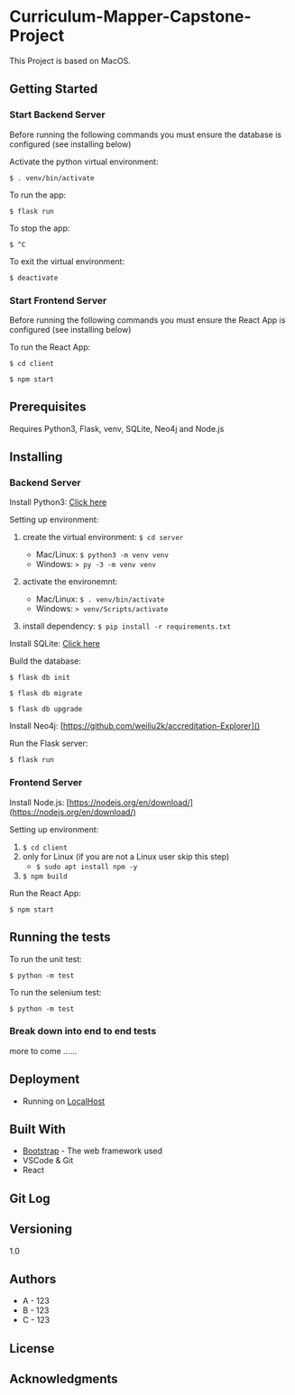 # Curriculum-Mapper-Capstone-Project

This Project is based on MacOS.

## Getting Started

### Start Backend Server

Before running the following commands you must ensure the database is configured (see installing below)

Activate the python virtual environment:

`$ . venv/bin/activate`

To run the app:

`$ flask run`

To stop the app:

`$ ^C`

To exit the virtual environment:

`$ deactivate`

### Start Frontend Server

Before running the following commands you must ensure the React App is configured (see installing below)

To run the React App:

`$ cd client`

`$ npm start`

## Prerequisites

Requires Python3, Flask, venv, SQLite, Neo4j and Node.js

## Installing

### Backend Server

Install Python3: [Click here](https://realpython.com/installing-python/)

Setting up environment:

1. create the virtual environment: `$ cd server`

   * Mac/Linux: `$ python3 -m venv venv`
   * Windows: `> py -3 -m venv venv`
2. activate the environemnt:

   * Mac/Linux: `$ . venv/bin/activate`
   * Windows: `> venv/Scripts/activate`
3. install dependency:
   `$ pip install -r requirements.txt `

Install SQLite: [Click here](https://www.servermania.com/kb/articles/install-sqlite/ "sqlite") 

Build the database: 

`$ flask db init`

`$ flask db migrate`

`$ flask db upgrade`

Install Neo4j: [https://github.com/weiliu2k/accreditation-Explorer]()

 Run the Flask server:

`$ flask run`

### Frontend Server

Install Node.js: [https://nodejs.org/en/download/](https://nodejs.org/en/download/)

Setting up environment:

1. `$ cd client`
2. only for Linux (if you are not a Linux user skip this step)
   * `$ sudo apt install npm -y`
3. `$ npm build`

Run the React App:

`$ npm start`

## Running the tests

To run the unit test:

`$ python -m test`

To run the selenium test:

`$ python -m test`

### Break down into end to end tests

more to come ......

## Deployment

* Running on [LocalHost](https://en.wikipedia.org/wiki/Localhost#:~:text=In%20computer%20networking%2C%20localhost%20is,any%20local%20network%20interface%20hardware.)

## Built With

* [Bootstrap](https://getbootstrap.com/docs/5.1/getting-started/introduction/) - The web framework used
* VSCode & Git
* React

## Git Log

## Versioning

1.0

## Authors

* A - 123
* B - 123
* C - 123

## License

## Acknowledgments
